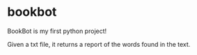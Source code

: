 # bookbot

BookBot is my first python project!

Given a txt file, it returns a report of the words found in the text.